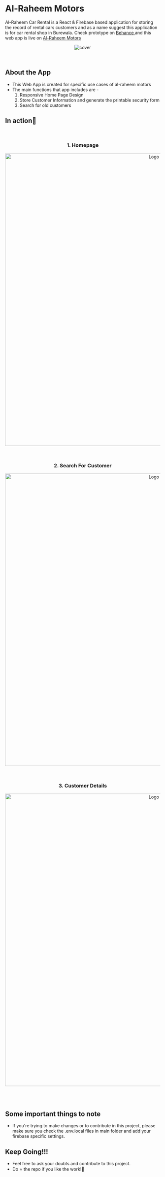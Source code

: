 # Al-Raheem Motors
Al-Raheem Car Rental is a React & Firebase based application for storing the record of rental cars customers and as a name suggest this application is for car  rental shop in Burewala. Check prototype on [ Behance ](https://www.behance.net/gallery/141178675/Al-Raheem-Motors) and this web app is live on [ Al-Raheem Motors ](https://www.alraheemmotors.com/)


<p align="center">
  <img src="https://user-images.githubusercontent.com/47333917/162198646-78d05d5c-925f-4e01-91d4-ab083fa6ea94.png" alt="cover" />
</p>
<br>

## About the App
  - This Web App is created for specific use cases of al-raheem motors
  - The main functions that app includes are -
    1. Responsive Home Page Design
    2. Store Customer Information and generate the printable security form 
    3. Search for old customers

## In action👀
<br>
<h3 align="center">1. Homepage</h3>
<p align="center">
   <img src="https://user-images.githubusercontent.com/47333917/162199282-778ecb94-1220-4a51-99f0-2b7a074d9806.png" alt="Logo" width="950" > 
 </p> 
 <br>
 <h3 align="center">2. Search For Customer</h3>
 <p align="center">
    <img src="https://user-images.githubusercontent.com/47333917/162199824-6d409afd-0b39-47c5-818d-55f0ece3562c.png" alt="Logo" width="950" > 
 </p>
 <br>
<h3 align="center">3. Customer Details</h3>
<p align="center">
   <img src="https://user-images.githubusercontent.com/47333917/162200122-723fb253-fd96-4009-999c-7ef16ea7cedd.png" alt="Logo" width="950" > 
 </p> 
 <br><br>
     
 
## Some important things to note
   - If you're trying to make changes or to contribute in this project, please make sure you check the .env.local files in main folder and add your firebase specific    settings.

## Keep Going!!!
   - Feel free to ask your doubts and contribute to this project.
   - Do ⭐ the repo if you like the work!🙌
